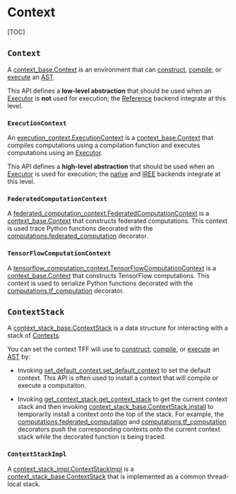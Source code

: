 # Context

[TOC]

## `Context`

A
[context_base.Context](https://github.com/tensorflow/federated/blob/master/tensorflow_federated/python/core/impl/context_stack/context_base.py)
is an environment that can [construct](tracing.md), [compile](compilation.md),
or [execute](execution.md) an [AST](compilation.md#ast).

This API defines a **low-level abstraction** that should be used when an
[Executor](execution.md#executor) is **not** used for execution; the
[Reference](backend.md#reference) backend integrate at this level.

### `ExecutionContext`

An
[execution_context.ExecutionContext](https://github.com/tensorflow/federated/blob/master/tensorflow_federated/python/core/impl/execution_contexts/synchronous_execution_context.py)
is a
[context_base.Context](https://github.com/tensorflow/federated/blob/master/tensorflow_federated/python/core/impl/context_stack/context_base.py)
that compiles computations using a compilation function and executes
computations using an [Executor](execution.md#executor).

This API defines a **high-level abstraction** that should be used when an
[Executor](execution.md#executor) is used for execution; the
[native](backend.md#native) and [IREE](backend.md#iree) backends integrate at
this level.

### `FederatedComputationContext`

A
[federated_computation_context.FederatedComputationContext](https://github.com/tensorflow/federated/blob/master/tensorflow_federated/python/core/impl/federated_context/federated_computation_context.py)
is a
[context_base.Context](https://github.com/tensorflow/federated/blob/master/tensorflow_federated/python/core/impl/context_stack/context_base.py)
that constructs federated computations. This context is used trace Python
functions decorated with the
[computations.federated_computation](https://github.com/tensorflow/federated/blob/master/tensorflow_federated/python/core/api/computations.py)
decorator.

### `TensorFlowComputationContext`

A
[tensorflow_computation_context.TensorFlowComputationContext](https://github.com/tensorflow/federated/blob/master/tensorflow_federated/python/core/impl/tensorflow_context/tensorflow_computation_context.py)
is a
[context_base.Context](https://github.com/tensorflow/federated/blob/master/tensorflow_federated/python/core/impl/context_stack/context_base.py)
that constructs TensorFlow computations. This context is used to serialize
Python functions decorated with the
[computations.tf_computation](https://github.com/tensorflow/federated/blob/master/tensorflow_federated/python/core/api/computations.py)
decorator.

## `ContextStack`

A
[context_stack_base.ContextStack](https://github.com/tensorflow/federated/blob/master/tensorflow_federated/python/core/impl/context_stack/context_stack_base.py)
is a data structure for interacting with a stack of [Contexts](#context).

You can set the context TFF will use to [construct](tracing.md),
[compile](compilation.md), or [execute](execution.md) an
[AST](compilation.md#ast) by:

*   Invoking
    [set_default_context.set_default_context](https://github.com/tensorflow/federated/blob/master/tensorflow_federated/python/core/impl/context_stack/set_default_context.py)
    to set the default context. This API is often used to install a context that
    will compile or execute a computaiton.

*   Invoking
    [get_context_stack.get_context_stack](https://github.com/tensorflow/federated/blob/master/tensorflow_federated/python/core/impl/context_stack/get_context_stack.py)
    to get the current context stack and then invoking
    [context_stack_base.ContextStack.install](https://github.com/tensorflow/federated/blob/master/tensorflow_federated/python/core/impl/context_stack/context_stack_base.py)
    to temporarily install a context onto the top of the stack. For example, the
    [computations.federated_computation](https://github.com/tensorflow/federated/blob/master/tensorflow_federated/python/core/api/computations.py)
    and
    [computations.tf_computation](https://github.com/tensorflow/federated/blob/master/tensorflow_federated/python/core/api/computations.py)
    decorators push the corresponding contexts onto the current context stack
    while the decorated function is being traced.

### `ContextStackImpl`

A
[context_stack_impl.ContextStackImpl](https://github.com/tensorflow/federated/blob/master/tensorflow_federated/python/core/impl/context_stack/context_stack_impl.py)
is a
[context_stack_base.ContextStack](https://github.com/tensorflow/federated/blob/master/tensorflow_federated/python/core/impl/context_stack/context_stack_base.py)
that is implemented as a common thread-local stack.
